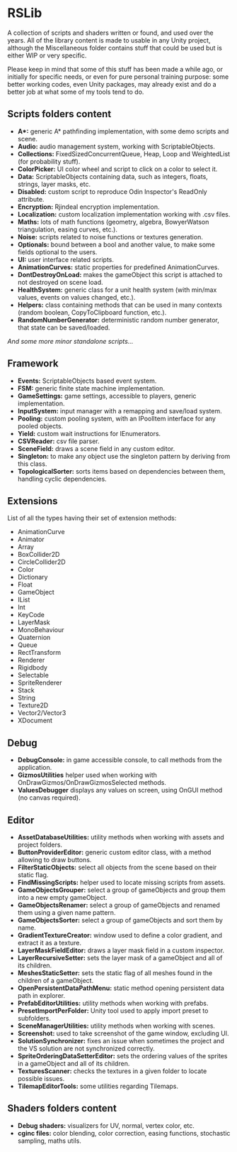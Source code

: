# RSLib
A collection of scripts and shaders written or found, and used over the years.
All of the library content is made to usable in any Unity project, although the Miscellaneous folder contains stuff that could be used but is either WIP or very specific.

Please keep in mind that some of this stuff has been made a while ago, or initially for specific needs, or even for pure personal training purpose: some better working codes, even Unity packages, may already exist and do a better job at what some of my tools tend to do.


## Scripts folders content
- **A\*:** generic A* pathfinding implementation, with some demo scripts and scene.
- **Audio:** audio management system, working with ScriptableObjects.
- **Collections:** FixedSizedConcurrentQueue, Heap, Loop and WeightedList (for probability stuff).
- **ColorPicker:** UI color wheel and script to click on a color to select it.
- **Data:** ScriptableObjects containing data, such as integers, floats, strings, layer masks, etc.
- **Disabled:** custom script to reproduce Odin Inspector's ReadOnly attribute.
- **Encryption:** Rjindeal encryption implementation.
- **Localization:** custom localization implementation working with .csv files.
- **Maths:** lots of math functions (geometry, algebra, BowyerWatson triangulation, easing curves, etc.).
- **Noise:** scripts related to noise functions or textures generation.
- **Optionals:** bound between a bool and another value, to make some fields optional to the users.
- **UI:** user interface related scripts.
- **AnimationCurves:** static properties for predefined AnimationCurves.
- **DontDestroyOnLoad:** makes the gameObject this script is attached to not destroyed on scene load.
- **HealthSystem:** generic class for a unit health system (with min/max values, events on values changed, etc.).
- **Helpers:** class containing methods that can be used in many contexts (random boolean, CopyToClipboard function, etc.).
- **RandomNumberGenerator:** deterministic random number generator, that state can be saved/loaded.

_And some more minor standalone scripts..._


## Framework
- **Events:** ScriptableObjects based event system.
- **FSM:** generic finite state machine implementation.
- **GameSettings:** game settings, accessible to players, generic implementation.
- **InputSystem:** input manager with a remapping and save/load system.
- **Pooling:** custom pooling system, with an IPoolItem interface for any pooled objects.
- **Yield:** custom wait instructions for IEnumerators.
- **CSVReader:** csv file parser.
- **SceneField:** draws a scene field in any custom editor.
- **Singleton:** to make any object use the singleton pattern by deriving from this class.
- **TopologicalSorter:** sorts items based on dependencies between them, handling cyclic dependencies.


## Extensions
List of all the types having their set of extension methods:
- AnimationCurve
- Animator
- Array
- BoxCollider2D
- CircleCollider2D
- Color
- Dictionary
- Float
- GameObject
- IList
- Int
- KeyCode
- LayerMask
- MonoBehaviour
- Quaternion
- Queue
- RectTransform
- Renderer
- Rigidbody
- Selectable
- SpriteRenderer
- Stack
- String
- Texture2D
- Vector2/Vector3
- XDocument


## Debug
- **DebugConsole:** in game accessible console, to call methods from the application.
- **GizmosUtilities** helper used when working with OnDrawGizmos/OnDrawGizmosSelected methods.
- **ValuesDebugger** displays any values on screen, using OnGUI method (no canvas required).


## Editor
- **AssetDatabaseUtilities:** utility methods when working with assets and project folders.
- **ButtonProviderEditor:** generic custom editor class, with a method allowing to draw buttons.
- **FilterStaticObjects:** select all objects from the scene based on their static flag.
- **FindMissingScripts:** helper used to locate missing scripts from assets.
- **GameObjectsGrouper:** select a group of gameObjects and group them into a new empty gameObject.
- **GameObjectsRenamer:** select a group of gameObjects and renamed them using a given name pattern.
- **GameObjectsSorter:** select a group of gameObjects and sort them by name.
- **GradientTextureCreator:** window used to define a color gradient, and extract it as a texture.
- **LayerMaskFieldEditor:** draws a layer mask field in a custom inspector.
- **LayerRecursiveSetter:** sets the layer mask of a gameObject and all of its children.
- **MeshesStaticSetter:** sets the static flag of all meshes found in the children of a gameObject.
- **OpenPersistentDataPathMenu:** static method opening persistent data path in explorer.
- **PrefabEditorUtilities:** utility methods when working with prefabs.
- **PresetImportPerFolder:** Unity tool used to apply import preset to subfolders.
- **SceneManagerUtilities:** utility methods when working with scenes.
- **Screenshot:** used to take screenshot of the game window, excluding UI.
- **SolutionSynchronizer:** fixes an issue when sometimes the project and the VS solution are not synchronized correctly.
- **SpriteOrderingDataSetterEditor:** sets the ordering values of the sprites in a gameObject and all of its children.
- **TexturesScanner:** checks the textures in a given folder to locate possible issues.
- **TilemapEditorTools:** some utilities regarding Tilemaps.

## Shaders folders content
- **Debug shaders:** visualizers for UV, normal, vertex color, etc.
- **cginc files:** color blending, color correction, easing functions, stochastic sampling, maths utils.
